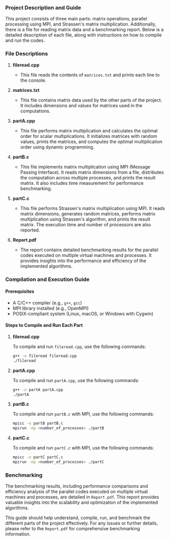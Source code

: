 ### Project Description and Guide

This project consists of three main parts: matrix operations, parallel processing using MPI, and Strassen's matrix multiplication. Additionally, there is a file for reading matrix data and a benchmarking report. Below is a detailed description of each file, along with instructions on how to compile and run the codes.

### File Descriptions

1. **fileread.cpp**
   - This file reads the contents of `matrices.txt` and prints each line to the console.

2. **matrices.txt**
   - This file contains matrix data used by the other parts of the project. It includes dimensions and values for matrices used in the computations.

3. **partA.cpp**
   - This file performs matrix multiplication and calculates the optimal order for scalar multiplications. It initializes matrices with random values, prints the matrices, and computes the optimal multiplication order using dynamic programming.

4. **partB.c**
   - This file implements matrix multiplication using MPI (Message Passing Interface). It reads matrix dimensions from a file, distributes the computation across multiple processes, and prints the result matrix. It also includes time measurement for performance benchmarking.

5. **partC.c**
   - This file performs Strassen's matrix multiplication using MPI. It reads matrix dimensions, generates random matrices, performs matrix multiplication using Strassen's algorithm, and prints the result matrix. The execution time and number of processors are also reported.

6. **Report.pdf**
   - The report contains detailed benchmarking results for the parallel codes executed on multiple virtual machines and processes. It provides insights into the performance and efficiency of the implemented algorithms.

### Compilation and Execution Guide

#### Prerequisites

- A C/C++ compiler (e.g., `g++`, `gcc`)
- MPI library installed (e.g., OpenMPI)
- POSIX-compliant system (Linux, macOS, or Windows with Cygwin)

#### Steps to Compile and Run Each Part

1. **fileread.cpp**

   To compile and run `fileread.cpp`, use the following commands:

   ```sh
   g++ -o fileread fileread.cpp
   ./fileread
   ```

2. **partA.cpp**

   To compile and run `partA.cpp`, use the following commands:

   ```sh
   g++ -o partA partA.cpp
   ./partA
   ```

3. **partB.c**

   To compile and run `partB.c` with MPI, use the following commands:

   ```sh
   mpicc -o partB partB.c
   mpirun -np <number_of_processes> ./partB
   ```

4. **partC.c**

   To compile and run `partC.c` with MPI, use the following commands:

   ```sh
   mpicc -o partC partC.c
   mpirun -np <number_of_processes> ./partC
   ```

### Benchmarking

The benchmarking results, including performance comparisons and efficiency analysis of the parallel codes executed on multiple virtual machines and processes, are detailed in `Report.pdf`. This report provides valuable insights into the scalability and optimization of the implemented algorithms.

This guide should help understand, compile, run, and benchmark the different parts of the project effectively. For any issues or further details, please refer to the `Report.pdf` for comprehensive benchmarking information.

